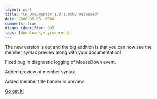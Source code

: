 ```yaml
---
layout: post
title: "CR_Documentor 1.8.1.0508 Released"
date: 2006-05-08 -0800
comments: true
disqus_identifier: 995
tags: [downloads,vs,coderush]
---
```

The new version is out and the big addition is that you can now see the
member syntax preview along with your documentation!

Fixed bug in diagnostic logging of MouseDown event.

Added preview of member syntax.

Added member title banner in preview.

 [Go get
it!](/archive/2004/11/15/cr_documentor-the-documentor-plug-in-for-dxcore.aspx)
